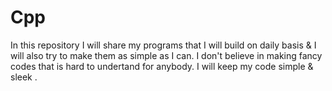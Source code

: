 # Cpp
In this repository I will share my programs that I will build on daily basis & I will also try to make them as simple as I can. 
I don't believe in making fancy codes that is hard to undertand for anybody.
I will keep my code simple & sleek . 
